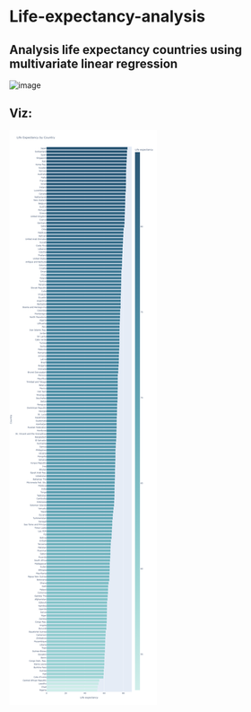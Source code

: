 # Life-expectancy-analysis

## Analysis life expectancy countries using multivariate linear regression
![image](https://github.com/wahyudesu/Life-expectancy-analysis/assets/96912274/c78aa4f2-caa0-4db1-a926-6019cd5adf35)


## Viz: 
![](https://github.com/wahyudesu/Life-expectancy-analysis/blob/main/Image/life%20expectancy%20around%20country.png)
